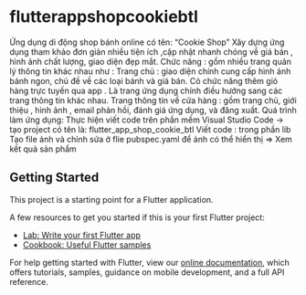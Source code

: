 # flutterappshopcookiebtl

Ứng dụng di động shop bánh online có tên: “Cookie Shop”
Xây dựng ứng dụng tham khảo đơn giản nhiều tiện ích ,cập nhật nhanh chóng về giá bán , hình ảnh chất lượng, giao diện đẹp mắt.
Chức năng : gồm nhiều trang quản lý thông tin khác nhau như :
	Trang chủ : giao diện chính cung cấp hình ảnh bánh ngon, chủ đề về các loại bánh và giá bán. Có chức năng thêm giỏ hàng trực tuyến qua app . Là trang ứng dụng chính điều hướng sang các trang thông tin khác nhau.
	Trang thông tin về cửa hàng : gồm trang chủ, giới thiệu , hình ảnh , email phản hồi, đánh giá ứng dụng, và đăng xuất.
Quá trình làm ứng dụng:
Thực hiện viết code trên phần mềm Visual Studio Code -> tạo project có tên là:
flutter_app_shop_cookie_btl Viết code : trong phần lib
Tạo file ảnh và chỉnh sửa ở flie pubspec.yaml để ảnh có thể hiển thị
=> Xem kết quả sản phẩm 




## Getting Started

This project is a starting point for a Flutter application.

A few resources to get you started if this is your first Flutter project:

- [Lab: Write your first Flutter app](https://flutter.dev/docs/get-started/codelab)
- [Cookbook: Useful Flutter samples](https://flutter.dev/docs/cookbook)

For help getting started with Flutter, view our
[online documentation](https://flutter.dev/docs), which offers tutorials,
samples, guidance on mobile development, and a full API reference.
